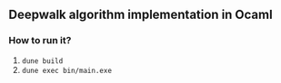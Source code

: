## Deepwalk algorithm implementation in Ocaml

### How to run it?
1. `dune build`
2. `dune exec bin/main.exe`
